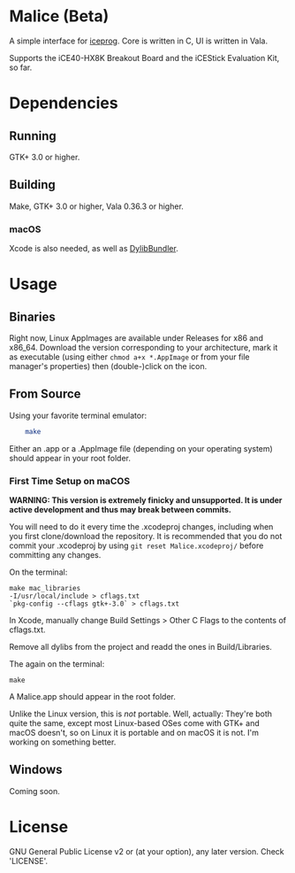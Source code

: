 # Malice (Beta)
A simple interface for [iceprog](https://github.com/cliffordwolf/icestorm). Core is written in C, UI is written in Vala.

Supports the iCE40-HX8K Breakout Board and the iCEStick Evaluation Kit, so far.

# Dependencies
## Running
GTK+ 3.0 or higher.

## Building
Make, GTK+ 3.0 or higher, Vala 0.36.3 or higher.

### macOS
Xcode is also needed, as well as [DylibBundler](https://github.com/auriamg/macdylibbundler).

# Usage
## Binaries
Right now, Linux AppImages are available under Releases for x86 and x86_64. Download the version corresponding to your architecture, mark it as executable (using either `chmod a+x *.AppImage` or from your file manager's properties) then (double-)click on the icon.

## From Source
Using your favorite terminal emulator:

```bash
    make
```

Either an .app or a .AppImage file (depending on your operating system) should appear in your root folder.

### First Time Setup on maCOS
**WARNING: This version is extremely finicky and unsupported. It is under active development and thus may break between commits.**

You will need to do it every time the .xcodeproj changes, including when you first clone/download the repository. It is recommended that you do not commit your .xcodeproj by using `git reset Malice.xcodeproj/` before committing any changes.

On the terminal:
    
    make mac_libraries
    -I/usr/local/include > cflags.txt
    `pkg-config --cflags gtk+-3.0` > cflags.txt

In Xcode, manually change Build Settings > Other C Flags to the contents of cflags.txt.

Remove all dylibs from the project and readd the ones in Build/Libraries.

The again on the terminal:

    make

A Malice.app should appear in the root folder.

Unlike the Linux version, this is *not* portable. Well, actually: They're both quite the same, except most Linux-based OSes come with GTK+ and macOS doesn't, so on Linux it is portable and on macOS it is not. I'm working on something better.

## Windows
Coming soon.

# License
GNU General Public License v2 or (at your option), any later version. Check 'LICENSE'.